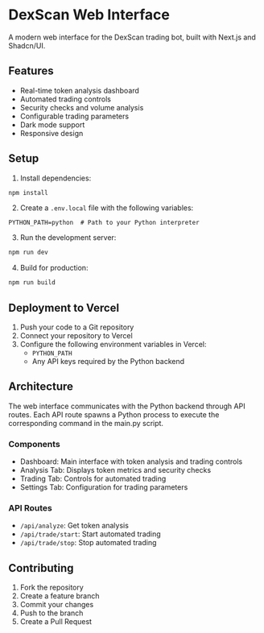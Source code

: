 # DexScan Web Interface

A modern web interface for the DexScan trading bot, built with Next.js and Shadcn/UI.

## Features

- Real-time token analysis dashboard
- Automated trading controls
- Security checks and volume analysis
- Configurable trading parameters
- Dark mode support
- Responsive design

## Setup

1. Install dependencies:
```bash
npm install
```

2. Create a `.env.local` file with the following variables:
```
PYTHON_PATH=python  # Path to your Python interpreter
```

3. Run the development server:
```bash
npm run dev
```

4. Build for production:
```bash
npm run build
```

## Deployment to Vercel

1. Push your code to a Git repository
2. Connect your repository to Vercel
3. Configure the following environment variables in Vercel:
   - `PYTHON_PATH`
   - Any API keys required by the Python backend

## Architecture

The web interface communicates with the Python backend through API routes. Each API route spawns a Python process to execute the corresponding command in the main.py script.

### Components
- Dashboard: Main interface with token analysis and trading controls
- Analysis Tab: Displays token metrics and security checks
- Trading Tab: Controls for automated trading
- Settings Tab: Configuration for trading parameters

### API Routes
- `/api/analyze`: Get token analysis
- `/api/trade/start`: Start automated trading
- `/api/trade/stop`: Stop automated trading

## Contributing

1. Fork the repository
2. Create a feature branch
3. Commit your changes
4. Push to the branch
5. Create a Pull Request
